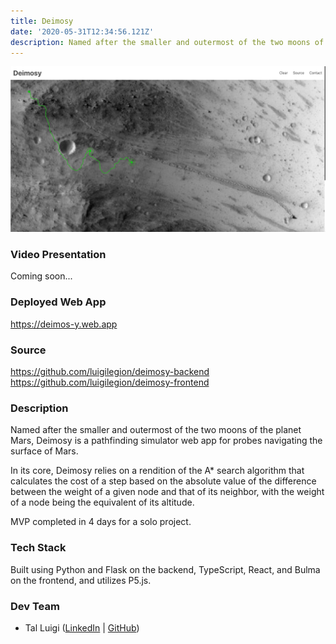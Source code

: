 ```yaml
---
title: Deimosy
date: '2020-05-31T12:34:56.121Z'
description: Named after the smaller and outermost of the two moons of the planet Mars, Deimosy is a pathfinding simulator web app for probes navigating the surface of Mars.
---
```


![Deimosy Screenshot](./screenshot.png)

### Video Presentation

Coming soon...

### Deployed Web App

<https://deimos-y.web.app>

### Source

<https://github.com/luigilegion/deimosy-backend>
<https://github.com/luigilegion/deimosy-frontend>

### Description

Named after the smaller and outermost of the two moons of the planet Mars, Deimosy is a pathfinding simulator web app for probes navigating the surface of Mars.

In its core, Deimosy relies on a rendition of the A\* search algorithm that calculates the cost of a step based on the absolute value of the difference between the weight of a given node and that of its neighbor, with the weight of a node being the equivalent of its altitude.

MVP completed in 4 days for a solo project.

### Tech Stack

Built using Python and Flask on the backend, TypeScript, React, and Bulma on the frontend, and utilizes P5.js.

### Dev Team

- Tal Luigi ([LinkedIn](https://www.linkedin.com/in/talluigi) | [GitHub](https://github.com/luigilegion))
